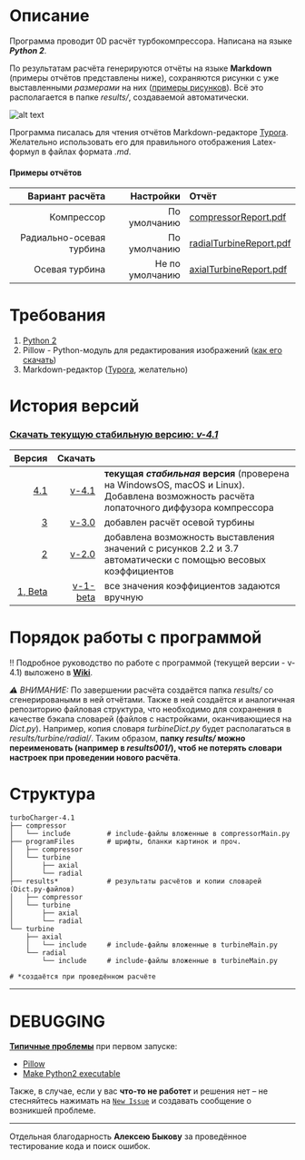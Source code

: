 # Описание
Программа проводит 0D расчёт турбокомпрессора. Написана на языке **_Python 2_**.

По результатам расчёта генерируются отчёты на языке **Markdown** (примеры отчётов представлены ниже), сохраняются рисунки с уже выставленными _размерами_ на них ([примеры рисунков](https://github.com/StasF1/turboCharger/wiki/Примеры-рисунков)). Всё это располагается в папке _results/_, создаваемой автоматически.

![alt text](https://github.com/StasF1/READMEPictures/blob/master/turboCharger/inTurbineWheel.png)

Программа писалась для чтения отчётов  Markdown-редакторе [Typora](https://typora.io). Желательно использовать его для правильного отображения Latex-формул в файлах формата _.md_.

#### Примеры отчётов
|Вариант расчёта         |Настройки        |Отчёт                   |
|-----------------------:|----------------:|:-----------------------|
|     Компрессор         | По умолчанию    |[compressorReport.pdf](https://github.com/StasF1/turboCharger/releases/download/v4.1/compressorReport.pdf)|
|Радиально-осевая турбина| По умолчанию    |[radialTurbineReport.pdf](https://github.com/StasF1/turboCharger/releases/download/v4.1/radialTurbineReport.pdf)|
|Осевая турбина          | Не по умолчанию |[axialTurbineReport.pdf](https://github.com/StasF1/turboCharger/releases/download/v4.1/axialTurbineReport.pdf)|

# Требования
1. [Python 2](https://www.python.org/downloads/)
2. Pillow - Python-модуль для редактирования изображений ([как его скачать](https://github.com/StasF1/turboCharger/issues/2))
3. Markdown-редактор ([Typora](https://typora.io), желательно)

# История версий

### [Скачать текущую стабильную версию: _v-4.1_](https://github.com/StasF1/turboCharger/archive/v4.1.zip)

|Версия|Скачать|   |
|-----:|------:|:--|
|[4.1](https://github.com/StasF1/turboCharger/releases/tag/v4.1)|[v-4.1](https://github.com/StasF1/turboCharger/archive/v4.1.zip)|**текущая _стабильная_ версия** (проверена на WindowsOS, macOS и Linux). Добавлена возможность расчёта лопаточного диффузора компрессора|
|[3](https://github.com/StasF1/turboCharger/tree/2f434710fcaaf7b3490b27ce547eeb675d5640c9)|[v-3.0](https://github.com/StasF1/turboCharger/archive/2f434710fcaaf7b3490b27ce547eeb675d5640c9.zip)|добавлен расчёт осевой турбины|
|[2](https://github.com/StasF1/turboCharger/tree/b662077078b15b35b4018b8175d48d35511bdbf9)|[v-2.0](https://github.com/StasF1/turboCharger/archive/b662077078b15b35b4018b8175d48d35511bdbf9.zip)|добавлена возможность выставления значений с рисунков 2.2 и 3.7 автоматически с помощью весовых коэффициентов|
|[1, Beta](https://github.com/StasF1/turboCharger/tree/6426ec34df5ef5c2d30bfc3fbf852d39bd998852)|[v-1-beta](https://github.com/StasF1/turboCharger/archive/6426ec34df5ef5c2d30bfc3fbf852d39bd998852.zip)|все значения коэффициентов задаются вручную|

# Порядок работы с программой
‼ Подробное руководство по работе с программой (текущей версии - v-4.1) выложено в [**Wiki**](https://github.com/StasF1/turboCharger/wiki).

_⚠ ВНИМАНИЕ:_ По завершении расчёта создаётся папка _results/_ со сгенерироваными в ней отчётами. Также в ней создаётся и аналогичная репозиторию файловая структура, что необходимо для сохранения в качестве бэкапа словарей (файлов с настройками, оканчивающиеся на _Dict.py_). Например, копия словаря _turbineDict.py_ будет располагаться в _results/turbine/radial/_. Таким образом, **папку _results/_ можно переименовать (например в _results001/_), чтоб не потерять словари настроек при проведении нового расчёта**. 

# Структура
```gitignore
turboCharger-4.1
├── compressor
│   └── include         # include-файлы вложенные в compressorMain.py
├── programFiles        # шрифты, бланки картинок и проч.
│   ├── compressor
│   └── turbine
│       ├── axial
│       └── radial
├── results*            # результаты расчётов и копии словарей (Dict.py-файлов)
│   ├── compressor
│   └── turbine
│       ├── axial
│       └── radial 
└── turbine
    ├── axial
    │   └── include     # include-файлы вложенные в turbineMain.py
    └── radial
        └── include     # include-файлы вложенные в turbineMain.py

# *создаётся при проведённом расчёте
```

---
# DEBUGGING
**[Типичные проблемы](https://github.com/StasF1/turboCharger/issues?utf8=✓&q=is%3Aissue+is%3Aclosed+label%3A%22good+first+issue%22+)** при первом запуске:

- [Pillow](https://github.com/StasF1/turboCharger/issues/2)
- [Make Python2 executable](https://github.com/StasF1/turboCharger/issues/3)

Также, в случае, если у вас **что-то не работет** и решения нет – не стесняйтесь нажимать на [`New Issue`](https://github.com/StasF1/turboCharger/issues?utf8=✓&q=) и создавать сообщение о возникшей проблеме.

---
Отдельная благодарность **Алексею Быкову** за проведённое тестирование кода и поиск ошибок.

